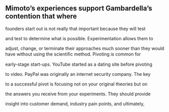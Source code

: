 ## Mimoto’s experiences support Gambardella’s contention that where

founders start out is not really that important because they will test

and test to determine what is possible. Experimentation allows them to

adjust, change, or terminate their approaches much sooner than they would have without using the scientiﬁc method. Pivoting is common for

early-stage start-ups. YouTube started as a dating site before pivoting

to video. PayPal was originally an internet security company. The key

to a successful pivot is focusing not on your original theories but on

the answers you receive from your experiments. They should provide

insight into customer demand, industry pain points, and ultimately,